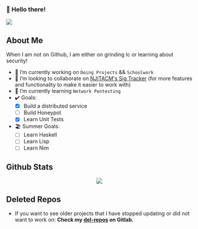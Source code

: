 ### 👋 Hello there!

<!-- My leetcode is pretty bad-->
![](https://img.shields.io/badge/Student-NJIT-red) 

## About Me

When I am not on Github, I am either on grinding lc or learning about security!

- 🔭 I’m currently working on `Doing Projects` && `Schoolwork`
- 👯 I’m looking to collaborate on [NJITACM's Sig Tracker](https://github.com/njitacm/sig-track) (for more features and functionality to make it easier to work with)
- 🌱 I’m currently learning `Network Pentesting`
- ✔️ Goals:
    - [x] Build a distributed service
    - [ ] Build Honeypot
    - [x] Learn Unit Tests

- 🏖️ Summer Goals:
    - [ ] Learn Haskell
    - [ ] Learn Lisp
    - [ ] Learn Nim 

<!--
**AOrps/AOrps** is a ✨ _special_ ✨ repository because its `README.md` (this file) appears on your GitHub profile.

Here are some ideas to get you started:

- 🔭 I’m currently working on ...
- 🌱 I’m currently learning ...
- 👯 I’m looking to collaborate on ...
- 🤔 I’m looking for help with ...
- 💬 Ask me about ...
- 📫 How to reach me: ...
- 😄 Pronouns: ...
- ⚡ Fun fact: ...
-->

## Github Stats

<p align="center">
    <img src="https://github-readme-stats.vercel.app/api?username=AOrps&theme=nord&show_icons=true">
    <!-- DOCS: https://github.com/anuraghazra/github-readme-stats -->
</p>

<!--
### Top Languages
- To give you an idea about what I like coding in
<p align="center">
    <img src="https://github-readme-stats.vercel.app/api/top-langs/?username=AOrps">
    DOCS: https://github.com/anuraghazra/github-readme-stats
</p>
-->

## Deleted Repos
- If you want to see older projects that I have stopped updating or did not want to work on: **Check my [del-repos](https://gitlab.com/del-repos) on Gitlab.**
<!-- These repos defn have security flaws, shit code and god knows what else -->
